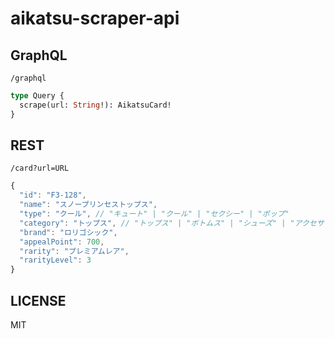 # aikatsu-scraper-api

## GraphQL

`/graphql`

```graphql
type Query {
  scrape(url: String!): AikatsuCard!
}
```

## REST

`/card?url=URL`

```js
{
  "id": "F3-128",
  "name": "スノープリンセストップス",
  "type": "クール", // "キュート" | "クール" | "セクシー" | "ポップ"
  "category": "トップス", // "トップス" | "ボトムス" | "シューズ" | "アクセサリー" | "トップス＆ボトムス"
  "brand": "ロリゴシック",
  "appealPoint": 700,
  "rarity": "プレミアムレア",
  "rarityLevel": 3
}
```

## LICENSE

MIT
